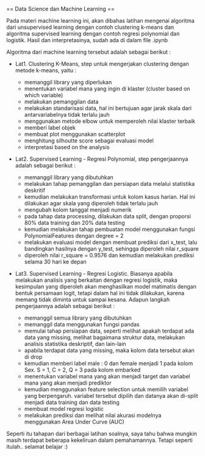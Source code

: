== Data Science dan Machine Learning ==

Pada materi machine learning ini, akan dibahas latihan mengenai algoritma dari unsupervised learning dengan contoh clustering k-means dan algoritma supervised learning dengan contoh regresi polynomial dan logistik. Hasil dan interpretasinya, sudah ada di dalam file .ipynb

Algoritma dari machine learning tersebut adalah sebagai berikut :

- Lat1. Clustering K-Means, step untuk mengerjakan clustering dengan metode k-means, yaitu :
  * memanggil library yang diperlukan 
  * menentukan variabel mana yang ingin di klaster (cluster based on which variable)
  * melakukan pemanggilan data
  * melakukan standarisasi data, hal ini bertujuan agar jarak skala dari antarvariabelnya tidak terlalu jauh
  * menggunakan metode elbow untuk memperoleh nilai klaster terbaik
  * memberi label objek
  * membuat plot menggunakan scatterplot
  * menghitung silhoutte score sebagai evaluasi model
  * interpretasi based on the analysis

- Lat2. Supervised Learning - Regresi Polynomial, step pengerjaannya adalah sebagai berikut :
  * memanggil library yang dibutuhkan
  * melakukan tahap pemanggilan dan persiapan data melalui statistika deskritif
  * kemudian melakukan transformasi untuk kolom kasus harian. Hal ini dilakukan agar skala yang diperoleh tidak terlalu jauh
  * mengubah kolom tanggal menjadi numerik
  * pada tahap data processing, dilakukan data split, dengan proporsi 80% data training dan 20% data testing
  * kemudian melakukan tahap pembuatan model menggunakan fungsi PolynomialFeatures dengan degree = 2
  * melakukan evaluasi model dengan membuat prediksi dari x_test, lalu bandingkan hasilnya dengan y_test, sehingga diperoleh nilai r_square
  * diperoleh nilai r_square = 0.9576 dan kemudian melakukan prediksi selama 30 hari ke depan

- Lat3. Supervised Learning - Regresi Logistic. Biasanya apabila melakukan analisis yang berkaitan dengan regresi logistik, maka kesimpulan yang diperoleh akan menghasilkan model matimatis dengan bentuk persamaan logit, tetapi dalam hal ini tidak dilakukan, karena memang tidak diminta untuk sampai kesana. Adapun langkah pengerjaannya adalah sebagai berikut :
  * memanggil semua library yang dibutuhkan
  * memanggil data menggunakan fungsi pandas
  * memulai tahap persiapan data, seperti melihat apakah terdapat ada data yang missing, melihat bagaimana struktur data, melakukan analisis statistika deskriptif, dan lain-lain
  * apabila terdapat data yang missing, maka kolom data tersebut akan di drop
  * kemudian memberi label male : 0 dan female menjadi 1 pada kolom Sex. S = 1, C = 2, Q = 3 pada kolom embarked
  * menentukan variabel mana yang akan menjadi target dan variabel mana yang akan menjadi prediktor
  * kemudian menggunakan feature selection untuk memilih variabel yang berpengaruh. variabel tersebut dipilih dan datanya akan di-split menjadi data training dan data testing
  * membuat model regresi logistic
  * melakukan prediksi dan melihat nilai akurasi modelnya menggunakan Area Under Curve (AUC)

Seperti itu tahapan dari berbagai latihan soalnya, saya tahu bahwa mungkin masih terdapat beberapa kekeliruan dalam pemahamannya. Tetapi seperti itulah.. selamat belajar :)

